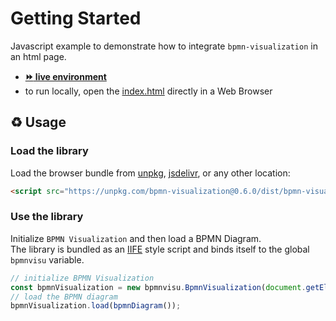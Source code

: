 # Getting Started

Javascript example to demonstrate how to integrate `bpmn-visualization` in an html page.
- [__:fast_forward: live environment__](https://cdn.statically.io/gh/process-analytics/bpmn-visualization-examples/master/examples/01-getting-started/index.html)
- to run locally, open the [index.html](index.html) directly in a Web Browser

## ♻️ Usage

### Load the library
Load the browser bundle from [unpkg](https://unpkg.com/browse/bpmn-visualization), [jsdelivr](https://www.jsdelivr.com/package/npm/bpmn-visualization),
or any other location:
```html
<script src="https://unpkg.com/bpmn-visualization@0.6.0/dist/bpmn-visualization.js"></script>
```

### Use the library

Initialize `BPMN Visualization` and then load a BPMN Diagram. \
The library is bundled as an [IIFE](https://developer.mozilla.org/en-US/docs/Glossary/IIFE) style script and binds itself to the global `bpmnvisu` variable.

```javascript
// initialize BPMN Visualization
const bpmnVisualization = new bpmnvisu.BpmnVisualization(document.getElementById('bpmn-viewport'));
// load the BPMN diagram
bpmnVisualization.load(bpmnDiagram());
```

